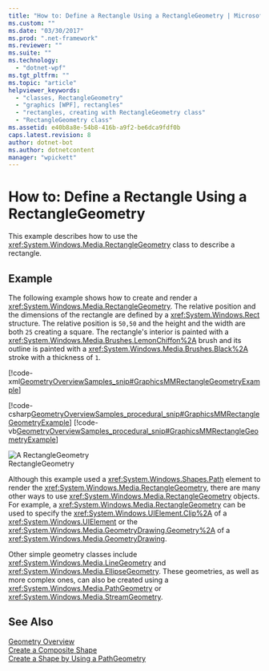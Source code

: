 ```yaml
---
title: "How to: Define a Rectangle Using a RectangleGeometry | Microsoft Docs"
ms.custom: ""
ms.date: "03/30/2017"
ms.prod: ".net-framework"
ms.reviewer: ""
ms.suite: ""
ms.technology: 
  - "dotnet-wpf"
ms.tgt_pltfrm: ""
ms.topic: "article"
helpviewer_keywords: 
  - "classes, RectangleGeometry"
  - "graphics [WPF], rectangles"
  - "rectangles, creating with RectangleGeometry class"
  - "RectangleGeometry class"
ms.assetid: e40b8a8e-54b8-416b-a9f2-be6dca9fdf0b
caps.latest.revision: 8
author: dotnet-bot
ms.author: dotnetcontent
manager: "wpickett"
---
```

# How to: Define a Rectangle Using a RectangleGeometry
This example describes how to use the <xref:System.Windows.Media.RectangleGeometry> class to describe a rectangle.  
  
## Example  
 The following example shows how to create and render a <xref:System.Windows.Media.RectangleGeometry>.  The relative position and the dimensions of the rectangle are defined by a <xref:System.Windows.Rect> structure. The relative position is `50,50` and the height and the width are both `25` creating a square. The rectangle's interior is painted with a <xref:System.Windows.Media.Brushes.LemonChiffon%2A> brush and its outline is painted with a <xref:System.Windows.Media.Brushes.Black%2A> stroke with a thickness of `1`.  
  
 [!code-xml[GeometryOverviewSamples_snip#GraphicsMMRectangleGeometryExample](../../../../samples/snippets/csharp/VS_Snippets_Wpf/GeometryOverviewSamples_snip/CS/GeometryExamples.xaml#graphicsmmrectanglegeometryexample)]  
  
 [!code-csharp[GeometryOverviewSamples_procedural_snip#GraphicsMMRectangleGeometryExample](../../../../samples/snippets/csharp/VS_Snippets_Wpf/GeometryOverviewSamples_procedural_snip/CSharp/GeometryExamples.cs#graphicsmmrectanglegeometryexample)]
 [!code-vb[GeometryOverviewSamples_procedural_snip#GraphicsMMRectangleGeometryExample](../../../../samples/snippets/visualbasic/VS_Snippets_Wpf/GeometryOverviewSamples_procedural_snip/visualbasic/geometryexamples.vb#graphicsmmrectanglegeometryexample)]  
  
 ![A RectangleGeometry](../../../../docs/framework/wpf/graphics-multimedia/media/graphicsmm-rectangle.gif "graphicsmm_rectangle")  
RectangleGeometry  
  
 Although this example used a <xref:System.Windows.Shapes.Path> element to render the <xref:System.Windows.Media.RectangleGeometry>, there are many other ways to use <xref:System.Windows.Media.RectangleGeometry> objects. For example, a <xref:System.Windows.Media.RectangleGeometry> can be used to specify the <xref:System.Windows.UIElement.Clip%2A> of a <xref:System.Windows.UIElement> or the <xref:System.Windows.Media.GeometryDrawing.Geometry%2A> of a <xref:System.Windows.Media.GeometryDrawing>.  
  
 Other simple geometry classes include <xref:System.Windows.Media.LineGeometry> and <xref:System.Windows.Media.EllipseGeometry>. These geometries, as well as more complex ones, can also be created using a <xref:System.Windows.Media.PathGeometry> or <xref:System.Windows.Media.StreamGeometry>.  
  
## See Also  
 [Geometry Overview](../../../../docs/framework/wpf/graphics-multimedia/geometry-overview.md)   
 [Create a Composite Shape](../../../../docs/framework/wpf/graphics-multimedia/how-to-create-a-composite-shape.md)   
 [Create a Shape by Using a PathGeometry](../../../../docs/framework/wpf/graphics-multimedia/how-to-create-a-shape-by-using-a-pathgeometry.md)